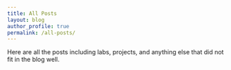 ```yaml
---
title: All Posts
layout: blog
author_profile: true
permalink: /all-posts/
---
```

Here are all the posts including labs, projects, and anything else that did not fit in the blog well.